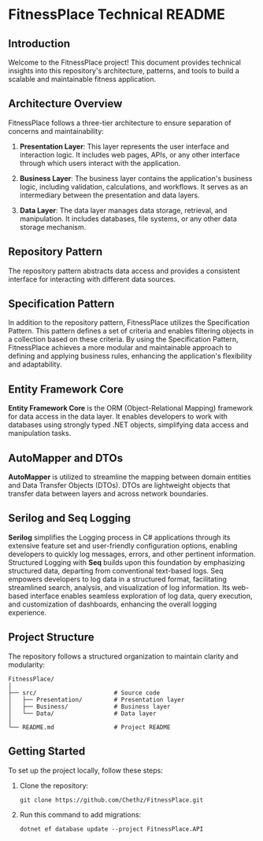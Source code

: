 # FitnessPlace Technical README

## Introduction

Welcome to the FitnessPlace project! This document provides technical insights into this repository's architecture, patterns, and tools to build a scalable and maintainable fitness application.

## Architecture Overview

FitnessPlace follows a three-tier architecture to ensure separation of concerns and maintainability:

1. **Presentation Layer**: This layer represents the user interface and interaction logic. It includes web pages, APIs, or any other interface through which users interact with the application.
   
2. **Business Layer**: The business layer contains the application's business logic, including validation, calculations, and workflows. It serves as an intermediary between the presentation and data layers.
   
3. **Data Layer**: The data layer manages data storage, retrieval, and manipulation. It includes databases, file systems, or any other data storage mechanism.

## Repository Pattern

The repository pattern abstracts data access and provides a consistent interface for interacting with different data sources.

## Specification Pattern

In addition to the repository pattern, FitnessPlace utilizes the Specification Pattern. This pattern defines a set of criteria and enables filtering objects in a collection based on these criteria. By using the Specification Pattern, FitnessPlace achieves a more modular and maintainable approach to defining and applying business rules, enhancing the application's flexibility and adaptability.

## Entity Framework Core

**Entity Framework Core** is the ORM (Object-Relational Mapping) framework for data access in the data layer. It enables developers to work with databases using strongly typed .NET objects, simplifying data access and manipulation tasks.

## AutoMapper and DTOs

**AutoMapper** is utilized to streamline the mapping between domain entities and Data Transfer Objects (DTOs). DTOs are lightweight objects that transfer data between layers and across network boundaries.

## Serilog and Seq Logging
**Serilog** simplifies the Logging process in C# applications through its extensive feature set and user-friendly configuration options, enabling developers to quickly log messages, errors, and other pertinent information. Structured Logging with **Seq** builds upon this foundation by emphasizing structured data, departing from conventional text-based logs. Seq empowers developers to log data in a structured format, facilitating streamlined search, analysis, and visualization of log information. Its web-based interface enables seamless exploration of log data, query execution, and customization of dashboards, enhancing the overall logging experience.

## Project Structure

The repository follows a structured organization to maintain clarity and modularity:

```
FitnessPlace/
│
├── src/                      # Source code
│   ├── Presentation/         # Presentation layer
│   ├── Business/             # Business layer
│   └── Data/                 # Data layer
│
└── README.md                 # Project README
```

## Getting Started

To set up the project locally, follow these steps:

1. Clone the repository:
   ```
   git clone https://github.com/Chethz/FitnessPlace.git
   ```
2. Run this command to add migrations:
   ```
   dotnet ef database update --project FitnessPlace.API
   ```
